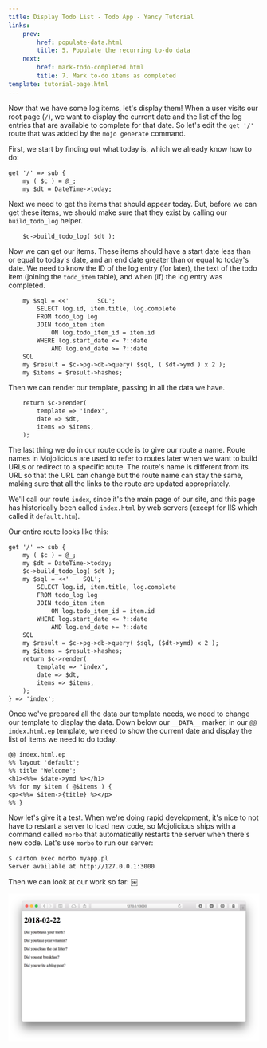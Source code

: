 ```yaml
---
title: Display Todo List - Todo App - Yancy Tutorial
links:
    prev:
        href: populate-data.html
        title: 5. Populate the recurring to-do data
    next:
        href: mark-todo-completed.html
        title: 7. Mark to-do items as completed
template: tutorial-page.html
---
```


Now that we have some log items, let's display them! When a user visits
our root page (`/`), we want to display the current date and the list of
the log entries that are available to complete for that date. So let's
edit the `get '/'` route that was added by the `mojo generate` command.

First, we start by finding out what today is, which we already know how
to do:

    get '/' => sub {
        my ( $c ) = @_;
        my $dt = DateTime->today;

Next we need to get the items that should appear today. But, before we
can get these items, we should make sure that they exist by calling our
`build_todo_log` helper.

        $c->build_todo_log( $dt );

Now we can get our items. These items should have a start date less than
or equal to today's date, and an end date greater than or equal to
today's date. We need to know the ID of the log entry (for later), the
text of the todo item (joining the `todo_item` table), and when (if) the
log entry was completed.

        my $sql = <<'        SQL';
            SELECT log.id, item.title, log.complete
            FROM todo_log log
            JOIN todo_item item
                ON log.todo_item_id = item.id
            WHERE log.start_date <= ?::date
                AND log.end_date >= ?::date
        SQL
        my $result = $c->pg->db->query( $sql, ( $dt->ymd ) x 2 );
        my $items = $result->hashes;

Then we can render our template, passing in all the data we have.

        return $c->render(
            template => 'index',
            date => $dt,
            items => $items,
        );

The last thing we do in our route code is to give our route a name.
Route names in Mojolicious are used to refer to routes later when we
want to build URLs or redirect to a specific route. The route's name is
different from its URL so that the URL can change but the route name can
stay the same, making sure that all the links to the route are updated
appropriately.

We'll call our route `index`, since it's the main page of our site, and
this page has historically been called `index.html` by web servers
(except for IIS which called it `default.htm`).

Our entire route looks like this:

    get '/' => sub {
        my ( $c ) = @_;
        my $dt = DateTime->today;
        $c->build_todo_log( $dt );
        my $sql = <<'    SQL';
            SELECT log.id, item.title, log.complete
            FROM todo_log log
            JOIN todo_item item
                ON log.todo_item_id = item.id
            WHERE log.start_date <= ?::date
                AND log.end_date >= ?::date
        SQL
        my $result = $c->pg->db->query( $sql, ($dt->ymd) x 2 );
        my $items = $result->hashes;
        return $c->render(
            template => 'index',
            date => $dt,
            items => $items,
        );
    } => 'index';

Once we've prepared all the data our template needs, we need to change
our template to display the data. Down below our `__DATA__` marker, in
our `@@ index.html.ep` template, we need to show the current date and
display the list of items we need to do today.

    @@ index.html.ep
    %% layout 'default';
    %% title 'Welcome';
    <h1><%%= $date->ymd %></h1>
    %% for my $item ( @$items ) {
    <p><%%= $item->{title} %></p>
    %% }

Now let's give it a test. When we're doing rapid development, it's nice
to not have to restart a server to load new code, so Mojolicious ships
with a command called `morbo` that automatically restarts the server
when there's new code. Let's use `morbo` to run our server:

    $ carton exec morbo myapp.pl
    Server available at http://127.0.0.1:3000

Then we can look at our work so far: ￼

![The list of items to do today](display-todo-list.png)

